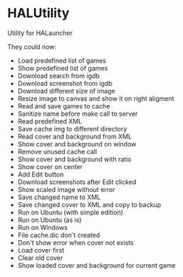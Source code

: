 # HALUtility

Utility for HALauncher

They could now:

+ Load predefined list of games
+ Show predefined list of games
+ Download search from igdb 
+ Download screenshot from igdb
+ Download different size of image
+ Resize image to canvas and show it on right aligment
+ Read and save games to cache
+ Sanitize name before make call to server
+ Read predefined XML
+ Save cache img to different directory
+ Read cover and background from XML
+ Show cover and background on window
+ Remove unused cache call
+ Show cover and background with ratio
+ Show cover on center
+ Add Edit button
+ Download screenshots after Edit clicked
+ Show scaled image without error
+ Save changed name to XML
+ Save changed cover to XML and copy to backup
+ Run on Ubuntu (with simple edition)
+ Run on Ubuntu (as is)
+ Run on Windows
+ File cache.dic don't created
+ Don't show error when cover not exists
+ Load cover first
+ Clear old cover
+ Show loaded cover and background for current game
